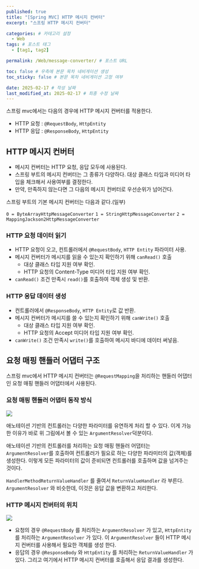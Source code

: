 ```yaml
---
published: true
title: "[Spring MVC] HTTP 메시지 컨버터"
excerpt: "스프링 HTTP 메시지 컨버터"

categories: # 카테고리 설정
  - Web
tags: # 포스트 태그
  - [tag1, tag2]

permalink: /Web/message-converter/ # 포스트 URL

toc: false # 우측에 본문 목차 네비게이션 생성
toc_sticky: false # 본문 목차 네비게이션 고정 여부

date: 2025-02-17 # 작성 날짜
last_modified_at: 2025-02-17 # 최종 수정 날짜
---
```


스프링 mvc에서는 다음의 경우에 HTTP 메시지 컨버터를 적용한다.
- HTTP 요청 : `@RequestBody`, `HttpEntity`
- HTTP 응답 : `@ResponseBody`, `HttpEntity`

## HTTP 메시지 컨버터 

- 메시지 컨버터는 HTTP 요청, 응답 모두에 사용된다. 
- 스프링 부트의 메시지 컨버터는 그 종류가 다양하다. 대상 클래스 타입과 미디어 타입을 체크해서 사용여부를 결정한다. 
- 만약, 만족하지 않는다면 그 다음의 메시지 컨버터로 우선순위가 넘어간다.

스프링 부트의 기본 메시지 컨버터는 다음과 같다.(일부)

`0 = ByteArrayHttpMessageConverter`
`1 = StringHttpMessageConverter`
`2 = MappingJackson2HttpMessageConverter`

### HTTP 요청 데이터 읽기
- HTTP 요청이 오고, 컨트롤러에서 `@RequestBody`, `HTTP Entity` 파라미터 사용.
- 메시지 컨버터가 메시지를 읽을 수 있는지 확인하기 위해 `canRead()` 호출
	- 대상 클래스 타입 지원 여부 확인.
	- HTTP 요청의 Content-Type 미디어 타입 지원 여부 확인.
- `canRead()` 조건 만족시 `read()`를 호출하여 객체 생성 및 반환.

### HTTP 응답 데이터 생성
- 컨트롤러에서 `@ResponseBody`, `HTTP Entity`로 값 반환.
- 메시지 컨버터가 메시지를 쓸 수 있는지 확인하기 위해 `canWrite()` 호출
	- 대상 클래스 타입 지원 여부 확인.
  	- HTTP 요청의 Accept 미디어 타입 지원 여부 확인.
- `canWrite()` 조건 만족시 `write()`를 호출하여 메시지 바디에 데이터 써넣음.

## 요청 매핑 핸들러 어댑터 구조

스프링 mvc에서 HTTP 메시지 컨버터는 `@RequestMapping`을 처리하는 핸들러 어댑터인 요청 매핑 핸들러 어댑터에서 사용된다.

### 요청 매핑 핸들러 어댑터 동작 방식

![](https://velog.velcdn.com/images/gwoprk/post/506a2e8f-3887-44bf-a3da-ce11ebeb9643/image.png)

애노테이션 기반의 컨트롤러는 다양한 파라미터를 유연하게 처리 할 수 있다. 이게 가능한 이유가 바로 위 그림에서 볼 수 있는 `ArgumentResolver`덕분이다.

애노테이션 기반의 컨트롤러를 처리하는 요청 매핑 핸들러 어댑터는 `ArgumentResolver`를 호출하여 컨트롤러가 필요로 하는 다양한 파라미터의 값(객체)를 생성한다. 이렇게 모든 파라미터의 값이 준비되면 컨트롤러를 호출하며 값을 넘겨주는 것이다.

`HandlerMethodReturnValueHandler` 를 줄여서 `ReturnValueHandler` 라 부른다.
`ArgumentResolver` 와 비슷한데, 이것은 응답 값을 변환하고 처리한다.

### HTTP 메시지 컨버터의 위치

![](https://velog.velcdn.com/images/gwoprk/post/bc660ffb-c88a-4ca2-8640-7c1da21d360e/image.png)

- 요청의 경우 `@RequestBody` 를 처리하는 `ArgumentResolver` 가 있고, `HttpEntity` 를 처리하는
`ArgumentResolver` 가 있다. 이 `ArgumentResolver` 들이 HTTP 메시지 컨버터를 사용해서 필요한 객체를 생성 한다.
- 응답의 경우 `@ResponseBody` 와 `HttpEntity` 를 처리하는 `ReturnValueHandler` 가 있다. 그리고 여기에서 HTTP 메시지 컨버터를 호출해서 응답 결과를 생성한다.